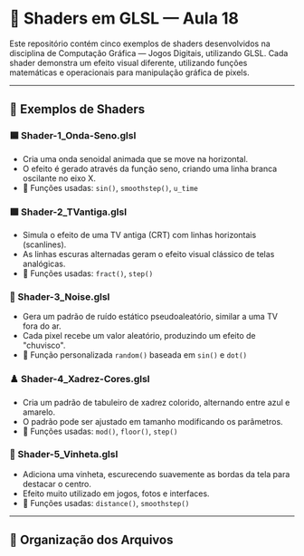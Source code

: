 # 🎨 Shaders em GLSL — Aula 18

Este repositório contém cinco exemplos de shaders desenvolvidos na disciplina de Computação Gráfica — Jogos Digitais, utilizando GLSL. Cada shader demonstra um efeito visual diferente, utilizando funções matemáticas e operacionais para manipulação gráfica de pixels.

---

## 🚀 Exemplos de Shaders

### 🟦 Shader-1_Onda-Seno.glsl
- Cria uma onda senoidal animada que se move na horizontal.
- O efeito é gerado através da função seno, criando uma linha branca oscilante no eixo X.
- 🔧 Funções usadas: `sin()`, `smoothstep()`, `u_time`

### 🟩 Shader-2_TVantiga.glsl
- Simula o efeito de uma TV antiga (CRT) com linhas horizontais (scanlines).
- As linhas escuras alternadas geram o efeito visual clássico de telas analógicas.
- 🔧 Funções usadas: `fract()`, `step()`

### 🔲 Shader-3_Noise.glsl
- Gera um padrão de ruído estático pseudoaleatório, similar a uma TV fora do ar.
- Cada pixel recebe um valor aleatório, produzindo um efeito de "chuvisco".
- 🔧 Função personalizada `random()` baseada em `sin()` e `dot()`

### ♟️ Shader-4_Xadrez-Cores.glsl
- Cria um padrão de tabuleiro de xadrez colorido, alternando entre azul e amarelo.
- O padrão pode ser ajustado em tamanho modificando os parâmetros.
- 🔧 Funções usadas: `mod()`, `floor()`, `step()`

### 🔘 Shader-5_Vinheta.glsl
- Adiciona uma vinheta, escurecendo suavemente as bordas da tela para destacar o centro.
- Efeito muito utilizado em jogos, fotos e interfaces.
- 🔧 Funções usadas: `distance()`, `smoothstep()`

---

## 📂 Organização dos Arquivos

